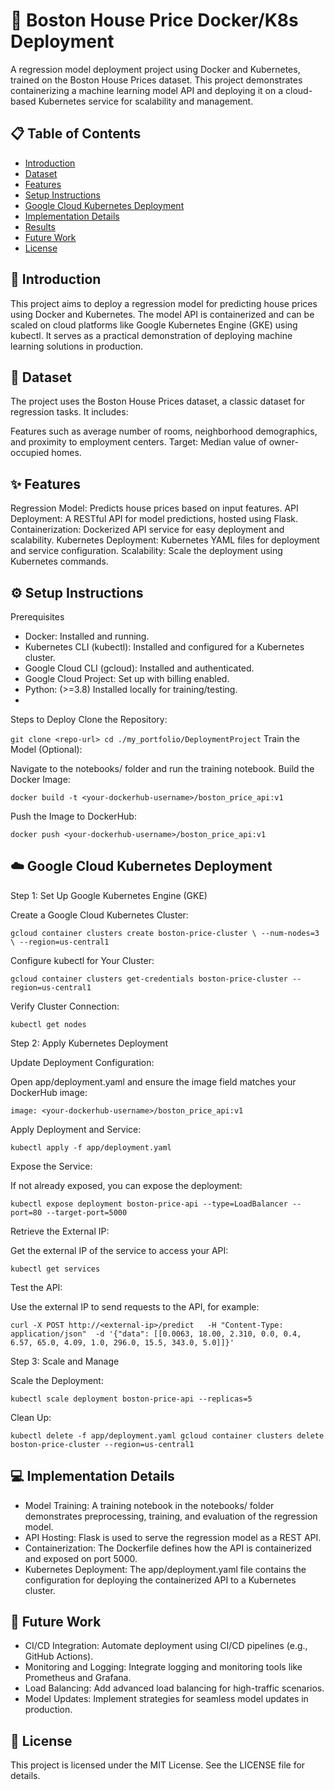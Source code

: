 # 🏡 Boston House Price Docker/K8s Deployment
A regression model deployment project using Docker and Kubernetes, trained on the Boston House Prices dataset. This project demonstrates containerizing a machine learning model API and deploying it on a cloud-based Kubernetes service for scalability and management.

## 📋 Table of Contents

- [Introduction](#introduction)
- [Dataset](#dataset)
- [Features](#features)
- [Setup Instructions](#setup-instructions)
- [Google Cloud Kubernetes Deployment](#google-cloud-kuberentes-deployment)
- [Implementation Details](#implementation-details)
- [Results](#results)
- [Future Work](#future-work)
- [License](#license)
  
## 📖 Introduction
This project aims to deploy a regression model for predicting house prices using Docker and Kubernetes. The model API is containerized and can be scaled on cloud platforms like Google Kubernetes Engine (GKE) using kubectl. It serves as a practical demonstration of deploying machine learning solutions in production.

## 📁 Dataset
The project uses the Boston House Prices dataset, a classic dataset for regression tasks. It includes:

Features such as average number of rooms, neighborhood demographics, and proximity to employment centers.
Target: Median value of owner-occupied homes.
## ✨ Features
Regression Model:
Predicts house prices based on input features.
API Deployment:
A RESTful API for model predictions, hosted using Flask.
Containerization:
Dockerized API service for easy deployment and scalability.
Kubernetes Deployment:
Kubernetes YAML files for deployment and service configuration.
Scalability:
Scale the deployment using Kubernetes commands.
## ⚙️ Setup Instructions
Prerequisites
- Docker: Installed and running.
- Kubernetes CLI (kubectl): Installed and configured for a Kubernetes cluster.
- Google Cloud CLI (gcloud): Installed and authenticated.
- Google Cloud Project: Set up with billing enabled.
- Python: (>=3.8) Installed locally for training/testing.
- 
Steps to Deploy
Clone the Repository:



``git clone <repo-url>
cd ./my_portfolio/DeploymentProject``
Train the Model (Optional):

Navigate to the notebooks/ folder and run the training notebook.
Build the Docker Image:

``docker build -t <your-dockerhub-username>/boston_price_api:v1``

Push the Image to DockerHub:

``docker push <your-dockerhub-username>/boston_price_api:v1``

## ☁️ Google Cloud Kubernetes Deployment

Step 1: Set Up Google Kubernetes Engine (GKE)

Create a Google Cloud Kubernetes Cluster:

``gcloud container clusters create boston-price-cluster \
  --num-nodes=3 \
  --region=us-central1``
  
Configure kubectl for Your Cluster:


``gcloud container clusters get-credentials boston-price-cluster --region=us-central1``

Verify Cluster Connection:

``kubectl get nodes``

Step 2: Apply Kubernetes Deployment

Update Deployment Configuration:

Open app/deployment.yaml and ensure the image field matches your DockerHub image:

``image: <your-dockerhub-username>/boston_price_api:v1``

Apply Deployment and Service:

``kubectl apply -f app/deployment.yaml``

Expose the Service:

If not already exposed, you can expose the deployment:

``kubectl expose deployment boston-price-api --type=LoadBalancer --port=80 --target-port=5000``

Retrieve the External IP:

Get the external IP of the service to access your API:

``kubectl get services``

Test the API:

Use the external IP to send requests to the API, for example:

``curl -X POST http://<external-ip>/predict   -H "Content-Type: application/json"  -d '{"data": [[0.0063, 18.00, 2.310, 0.0, 0.4, 6.57, 65.0, 4.09, 1.0, 296.0, 15.5, 343.0, 5.0]]}'``

Step 3: Scale and Manage

Scale the Deployment:

``kubectl scale deployment boston-price-api --replicas=5``

Clean Up:


``kubectl delete -f app/deployment.yaml
gcloud container clusters delete boston-price-cluster --region=us-central1``

## 💻 Implementation Details
- Model Training:
A training notebook in the notebooks/ folder demonstrates preprocessing, training, and evaluation of the regression model.
- API Hosting:
Flask is used to serve the regression model as a REST API.
- Containerization:
The Dockerfile defines how the API is containerized and exposed on port 5000.
- Kubernetes Deployment:
The app/deployment.yaml file contains the configuration for deploying the containerized API to a Kubernetes cluster.
## 🚀 Future Work
- CI/CD Integration:
Automate deployment using CI/CD pipelines (e.g., GitHub Actions).
- Monitoring and Logging:
Integrate logging and monitoring tools like Prometheus and Grafana.
- Load Balancing:
Add advanced load balancing for high-traffic scenarios.
- Model Updates:
Implement strategies for seamless model updates in production.
## 📄 License
This project is licensed under the MIT License. See the LICENSE file for details.
